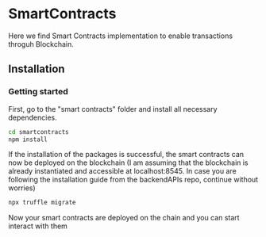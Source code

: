 # SmartContracts

Here we find Smart Contracts implementation to enable transactions throguh Blockchain.

## Installation

### Getting started

First, go to the "smart contracts" folder and install all necessary dependencies.

```bash
cd smartcontracts
npm install
```

If the installation of the packages is successful, the smart contracts can now be deployed on the blockchain (I am assuming that the blockchain is already instantiated and accessible at localhost:8545. In case you are following the installation guide from the backendAPIs repo, continue without worries)

```bash
npx truffle migrate
```

Now your smart contracts are deployed on the chain and you can start interact with them